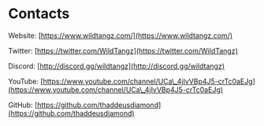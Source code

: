# Contacts

Website: [https://www.wildtangz.com/](https://www.wildtangz.com/)

Twitter: [https://twitter.com/WildTangz](https://twitter.com/WildTangz)

Discord: [http://discord.gg/wildtangz](http://discord.gg/wildtangz)

YouTube: [https://www.youtube.com/channel/UCa\_4jIvVBp4J5-crTc0aEJg](https://www.youtube.com/channel/UCa\_4jIvVBp4J5-crTc0aEJg)

GitHub: [https://github.com/thaddeusdiamond](https://github.com/thaddeusdiamond)

